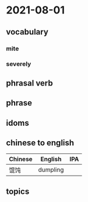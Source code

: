 # 2021-08-01
## vocabulary
### mite
### severely

## phrasal verb

## phrase

## idoms

## chinese to english
| Chinese | English | IPA |
| ----------  | ------------------- | -------------    |
| 馄饨 | dumpling                   |     |

## topics
